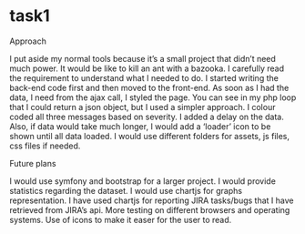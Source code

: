 # task1

Approach

I put aside my normal tools because it’s a small project that didn’t need much power. It would be like to kill an ant with a bazooka.
I carefully read the requirement to understand what I needed to do.
I started writing the back-end code first and then moved to the front-end.
As soon as I had the data, I need from the ajax call, I styled the page.
You can see in my php loop that I could return a json object, but I used a simpler approach.
I colour coded all three messages based on severity.
I added a delay on the data. Also, if data would take much longer, I would add a ‘loader’ icon to be shown until all data loaded.
I would use different folders for assets, js files, css files if needed.


Future plans

I would use symfony and bootstrap for a larger project.
I would provide statistics regarding the dataset. I would use chartjs for graphs representation. I have used chartjs for reporting JIRA tasks/bugs that I have retrieved from JIRA’s api.
More testing on different browsers and operating systems.
Use of icons to make it easer for the user to read.
